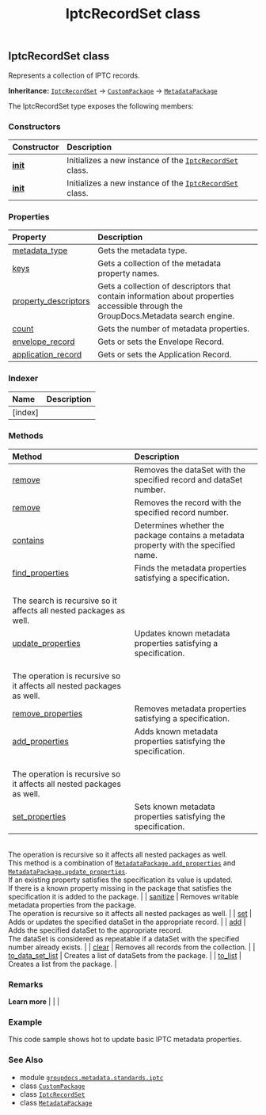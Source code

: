 ﻿---
title: IptcRecordSet class
second_title: GroupDocs.Metadata for Python via .NET API References
description: 
type: docs
url: /python-net/groupdocs.metadata.standards.iptc/iptcrecordset/
is_root: false
weight: 60
---

## IptcRecordSet class

Represents a collection of IPTC records.



**Inheritance:** [`IptcRecordSet`](/metadata/python-net/groupdocs.metadata.standards.iptc/iptcrecordset) → 
[`CustomPackage`](/metadata/python-net/groupdocs.metadata.common/custompackage) → 
[`MetadataPackage`](/metadata/python-net/groupdocs.metadata.common/metadatapackage)



The IptcRecordSet type exposes the following members:

### Constructors
| Constructor | Description |
| :- | :- |
| [__init__](/metadata/python-net/groupdocs.metadata.standards.iptc/iptcrecordset/__init__/#) | Initializes a new instance of the [`IptcRecordSet`](/metadata/python-net/groupdocs.metadata.standards.iptc/iptcrecordset) class. |
| [__init__](/metadata/python-net/groupdocs.metadata.standards.iptc/iptcrecordset/__init__/#list) | Initializes a new instance of the [`IptcRecordSet`](/metadata/python-net/groupdocs.metadata.standards.iptc/iptcrecordset) class. |


### Properties
| Property | Description |
| :- | :- |
| [metadata_type](/metadata/python-net/groupdocs.metadata.standards.iptc/iptcrecordset/metadata_type) | Gets the metadata type. |
| [keys](/metadata/python-net/groupdocs.metadata.standards.iptc/iptcrecordset/keys) | Gets a collection of the metadata property names. |
| [property_descriptors](/metadata/python-net/groupdocs.metadata.standards.iptc/iptcrecordset/property_descriptors) | Gets a collection of descriptors that contain information about properties accessible through the GroupDocs.Metadata search engine. |
| [count](/metadata/python-net/groupdocs.metadata.standards.iptc/iptcrecordset/count) | Gets the number of metadata properties. |
| [envelope_record](/metadata/python-net/groupdocs.metadata.standards.iptc/iptcrecordset/envelope_record) | Gets or sets the Envelope Record. |
| [application_record](/metadata/python-net/groupdocs.metadata.standards.iptc/iptcrecordset/application_record) | Gets or sets the Application Record. |


### Indexer
| Name | Description |
| :- | :- |
| [index] |  |


### Methods
| Method | Description |
| :- | :- |
| [remove](/metadata/python-net/groupdocs.metadata.standards.iptc/iptcrecordset/remove/#byte-byte) | Removes the dataSet with the specified record and dataSet number. |
| [remove](/metadata/python-net/groupdocs.metadata.standards.iptc/iptcrecordset/remove/#byte) | Removes the record with the specified record number. |
| [contains](/metadata/python-net/groupdocs.metadata.standards.iptc/iptcrecordset/contains/#str) | Determines whether the package contains a metadata property with the specified name. |
| [find_properties](/metadata/python-net/groupdocs.metadata.standards.iptc/iptcrecordset/find_properties/#groupdocs.metadata.search.Specification) | Finds the metadata properties satisfying a specification. <br/>The search is recursive so it affects all nested packages as well. |
| [update_properties](/metadata/python-net/groupdocs.metadata.standards.iptc/iptcrecordset/update_properties/#groupdocs.metadata.search.Specification-groupdocs.metadata.common.PropertyValue) | Updates known metadata properties satisfying a specification.<br/>The operation is recursive so it affects all nested packages as well. |
| [remove_properties](/metadata/python-net/groupdocs.metadata.standards.iptc/iptcrecordset/remove_properties/#groupdocs.metadata.search.Specification) | Removes metadata properties satisfying a specification. |
| [add_properties](/metadata/python-net/groupdocs.metadata.standards.iptc/iptcrecordset/add_properties/#groupdocs.metadata.search.Specification-groupdocs.metadata.common.PropertyValue) | Adds known metadata properties satisfying the specification.<br/>The operation is recursive so it affects all nested packages as well. |
| [set_properties](/metadata/python-net/groupdocs.metadata.standards.iptc/iptcrecordset/set_properties/#groupdocs.metadata.search.Specification-groupdocs.metadata.common.PropertyValue) | Sets known metadata properties satisfying the specification.<br/>The operation is recursive so it affects all nested packages as well.<br/>This method is a combination of [`MetadataPackage.add_properties`](/metadata/python-net/groupdocs.metadata.common/metadatapackage/add_properties) and [`MetadataPackage.update_properties`](/metadata/python-net/groupdocs.metadata.common/metadatapackage/update_properties). <br/>If an existing property satisfies the specification its value is updated. <br/>If there is a known property missing in the package that satisfies the specification it is added to the package. |
| [sanitize](/metadata/python-net/groupdocs.metadata.standards.iptc/iptcrecordset/sanitize/#) | Removes writable metadata properties from the package.<br/>The operation is recursive so it affects all nested packages as well. |
| [set](/metadata/python-net/groupdocs.metadata.standards.iptc/iptcrecordset/set/#groupdocs.metadata.standards.iptc.IptcDataSet) | Adds or updates the specified dataSet in the appropriate record. |
| [add](/metadata/python-net/groupdocs.metadata.standards.iptc/iptcrecordset/add/#groupdocs.metadata.standards.iptc.IptcDataSet) | Adds the specified dataSet to the appropriate record. <br/>The dataSet is considered as repeatable if a dataSet with the specified number already exists. |
| [clear](/metadata/python-net/groupdocs.metadata.standards.iptc/iptcrecordset/clear/#) | Removes all records from the collection. |
| [to_data_set_list](/metadata/python-net/groupdocs.metadata.standards.iptc/iptcrecordset/to_data_set_list/#) | Creates a list of dataSets from the package. |
| [to_list](/metadata/python-net/groupdocs.metadata.standards.iptc/iptcrecordset/to_list/#) | Creates a list from the package. |



### Remarks 


**Learn more** |
|
 |

### Example 


This code sample shows hot to update basic IPTC metadata properties.

### See Also
* module [`groupdocs.metadata.standards.iptc`](..)
* class [`CustomPackage`](/metadata/python-net/groupdocs.metadata.common/custompackage)
* class [`IptcRecordSet`](/metadata/python-net/groupdocs.metadata.standards.iptc/iptcrecordset)
* class [`MetadataPackage`](/metadata/python-net/groupdocs.metadata.common/metadatapackage)
